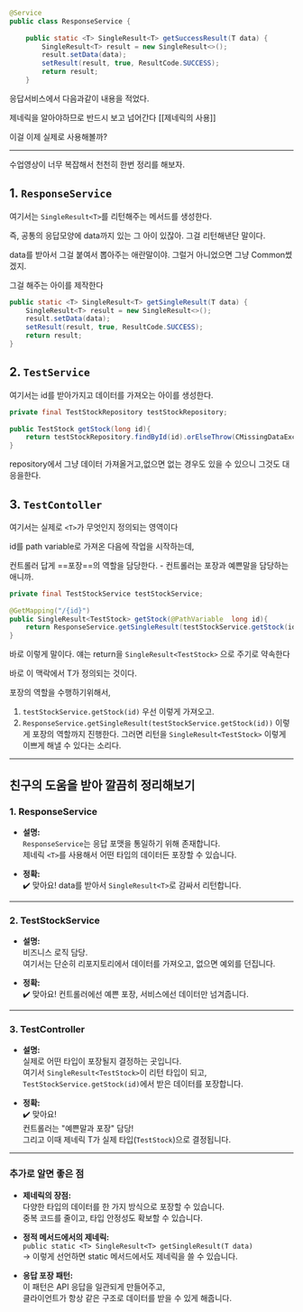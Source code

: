 ```java
@Service  
public class ResponseService {  
  
    public static <T> SingleResult<T> getSuccessResult(T data) {  
        SingleResult<T> result = new SingleResult<>();  
        result.setData(data);  
        setResult(result, true, ResultCode.SUCCESS);  
        return result;  
    }
```

응답서비스에서 다음과같이 내용을 적었다. 

제네릭을 알아야하므로 반드시 보고 넘어간다 [[제네릭의 사용]]

이걸 이제 실제로 사용해볼까?

---


수업영상이 너무 복잡해서 천천히 한번 정리를 해보자.


## 1. `ResponseService`

여기서는 `SingleResult<T>`를 리턴해주는 메서드를 생성한다.

즉, 공통의 응답모양에 data까지 있는 그 아이 있잖아. 그걸 리턴해낸단 말이다.

data를 받아서 그걸 붙여서 뽑아주는 애란말이야. 그럴거 아니었으면 그냥 Common썼겠지.

그걸 해주는 아이를 제작한다

```java
public static <T> SingleResult<T> getSingleResult(T data) {  
    SingleResult<T> result = new SingleResult<>();  
    result.setData(data);  
    setResult(result, true, ResultCode.SUCCESS);  
    return result;  
}
```



## 2. `TestService`

여기서는 id를 받아가지고 데이터를 가져오는 아이를 생성한다.

```java
private final TestStockRepository testStockRepository;  
  
public TestStock getStock(long id){  
    return testStockRepository.findById(id).orElseThrow(CMissingDataException::new);  
}
```

repository에서 그냥 데이터 가져올거고,없으면 없는 경우도 있을 수 있으니 그것도 대응을한다.



## 3. `TestContoller`

여기서는 실제로 `<T>`가 무엇인지 정의되는 영역이다

id를 path variable로 가져온 다음에 작업을 시작하는데,

컨트롤러 답게 ==포장==의 역할을 담당한다. - 컨트롤러는 포장과 예쁜말을 담당하는 애니까.

```java
private final TestStockService testStockService;  
  
@GetMapping("/{id}")  
public SingleResult<TestStock> getStock(@PathVariable  long id){  
    return ResponseService.getSingleResult(testStockService.getStock(id));  
}
```

바로 이렇게 말이다. 얘는 return을 `SingleResult<TestStock>` 으로 주기로 약속한다

바로 이 맥락에서 T가 정의되는 것이다. 

포장의 역할을 수행하기위해서, 

1. `testStockService.getStock(id)` 우선 이렇게 가져오고.
2. `ResponseService.getSingleResult(testStockService.getStock(id))` 이렇게 포장의 역할까지 진행한다. 그러면 리턴을 `SingleResult<TestStock>`  이렇게 이쁘게 해낼 수 있다는 소리다.


---

## 친구의 도움을 받아 깔끔히 정리해보기

### 1. ResponseService

- **설명:**  
    `ResponseService`는 응답 포맷을 통일하기 위해 존재합니다.  
    제네릭 `<T>`를 사용해서 어떤 타입의 데이터든 포장할 수 있습니다.
    
- **정확:**  
    ✔️ 맞아요! data를 받아서 `SingleResult<T>`로 감싸서 리턴합니다.
    

---

### 2. TestStockService

- **설명:**  
    비즈니스 로직 담당.  
    여기서는 단순히 리포지토리에서 데이터를 가져오고, 없으면 예외를 던집니다.
    
- **정확:**  
    ✔️ 맞아요! 컨트롤러에선 예쁜 포장, 서비스에선 데이터만 넘겨줍니다.
    

---

### 3. TestController

- **설명:**  
    실제로 어떤 타입이 포장될지 결정하는 곳입니다.  
    여기서 `SingleResult<TestStock>`이 리턴 타입이 되고,  
    `TestStockService.getStock(id)`에서 받은 데이터를 포장합니다.
    
- **정확:**  
    ✔️ 맞아요!  
    컨트롤러는 "예쁜말과 포장" 담당!  
    그리고 이때 제네릭 T가 실제 타입(`TestStock`)으로 결정됩니다.
    

---

### 추가로 알면 좋은 점

- **제네릭의 장점:**  
    다양한 타입의 데이터를 한 가지 방식으로 포장할 수 있습니다.  
    중복 코드를 줄이고, 타입 안정성도 확보할 수 있습니다.
    
- **정적 메서드에서의 제네릭:**  
    `public static <T> SingleResult<T> getSingleResult(T data)`  
    → 이렇게 선언하면 static 메서드에서도 제네릭을 쓸 수 있습니다.
    
- **응답 포장 패턴:**  
    이 패턴은 API 응답을 일관되게 만들어주고,  
    클라이언트가 항상 같은 구조로 데이터를 받을 수 있게 해줍니다.